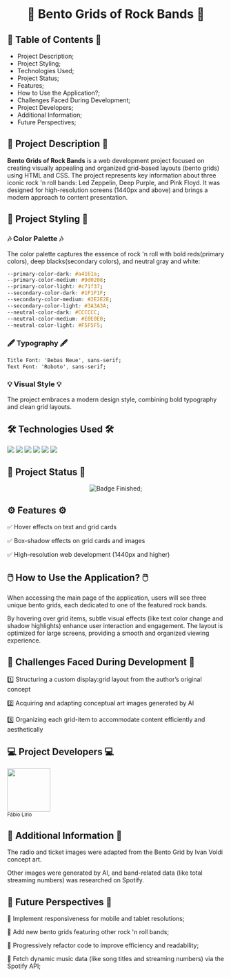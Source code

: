<h1 align="center"> 🎸 Bento Grids of Rock Bands 🎸 </h1>

<h2> 📖 Table of Contents 📖 </h2>

- Project Description;  
- Project Styling;  
- Technologies Used; 
- Project Status;  
- Features;  
- How to Use the Application?;  
- Challenges Faced During Development;  
- Project Developers;  
- Additional Information;  
- Future Perspectives;  

<h2> 📝 Project Description 📝 </h2>

**Bento Grids of Rock Bands** is a web development project focused on creating visually appealing and organized grid-based layouts (bento grids) using HTML and CSS. The project represents key information about three iconic rock 'n roll bands: Led Zeppelin, Deep Purple, and Pink Floyd. It was designed for high-resolution screens (1440px and above) and brings a modern approach to content presentation.

<h2> 🎨 Project Styling 🎨 </h2>

<h3> 🎶 Color Palette 🎶 </h3>

The color palette captures the essence of rock 'n roll with bold reds(primary colors), deep blacks(secondary colors), and neutral gray and white:

```css
--primary-color-dark: #a4161a;
--primary-color-medium: #9d0208;
--primary-color-light: #c71f37;
--secondary-color-dark: #1F1F1F;
--secondary-color-medium: #2E2E2E;
--secondary-color-light: #3A3A3A;
--neutral-color-dark: #CCCCCC;
--neutral-color-medium: #E0E0E0;
--neutral-color-light: #F5F5F5;
```
<h3> 🖋️ Typography 🖋️ </h3>

```css
Title Font: 'Bebas Neue', sans-serif;
Text Font: 'Roboto', sans-serif;
```
<h3> 💡 Visual Style 💡 </h3>

The project embraces a modern design style, combining bold typography and clean grid layouts.

<h2> 🛠️ Technologies Used 🛠️ </h2>

<div>

<img src="https://img.shields.io/badge/HTML-orange?style=for-the-badge&logo=html5&logoColor=white">
<img src="https://img.shields.io/badge/CSS-blue?&style=for-the-badge&logo=css3&logoColor=white">
<img src="https://img.shields.io/badge/JavaScript-F7DF1E?style=for-the-badge&logo=javascript&logoColor=black">
<img src="https://img.shields.io/badge/OpenAI-white?style=for-the-badge&logo=openai&logoColor=black">
<img src="https://img.shields.io/badge/GenCraft-purple?style=for-the-badge&logo=gencraft&logoColor=black">
<img src="https://img.shields.io/badge/Figma-gray?style=for-the-badge&logo=figma&logoColor=white">
  
</div>

<h2> 🚧 Project Status 🚧 </h2>

<div align="center">

![Badge Finished](http://img.shields.io/static/v1?label=STATUS&message=FINISHED&color=GREEN&style=for-the-badge);

</div> 

<h2> ⚙️ Features ⚙️ </h2>

✅ Hover effects on text and grid cards

✅ Box-shadow effects on grid cards and images

✅ High-resolution web development (1440px and higher)

<h2> 🖱️ How to Use the Application? 🖱️ </h2>

When accessing the main page of the application, users will see three unique bento grids, each dedicated to one of the featured rock bands. 

By hovering over grid items, subtle visual effects (like text color change and shadow highlights) enhance user interaction and engagement. The layout is optimized for large screens, providing a smooth and organized viewing experience.

<h2> 🧗 Challenges Faced During Development 🧗 </h2>

1️⃣ Structuring a custom display:grid layout from the author’s original concept

2️⃣ Acquiring and adapting conceptual art images generated by AI

3️⃣ Organizing each grid-item to accommodate content efficiently and aesthetically

<h2> 💻 Project Developers 💻 </h2>

<img src="https://avatars.githubusercontent.com/u/140852220?s=400&u=c03075cdb745198fe290f16fd7a345907cae4c89&v=4" width=100><br><sub>Fábio Lirio</sub>

<h2> 📝 Additional Information 📝 </h2>

The radio and ticket images were adapted from the Bento Grid by Ivan Voldi concept art.

Other images were generated by AI, and band-related data (like total streaming numbers) was researched on Spotify.

<h2> 🔮 Future Perspectives 🔮 </h2>

🚀 Implement responsiveness for mobile and tablet resolutions;

🚀 Add new bento grids featuring other rock 'n roll bands;

🚀 Progressively refactor code to improve efficiency and readability;

🚀 Fetch dynamic music data (like song titles and streaming numbers) via the Spotify API;